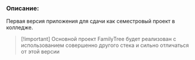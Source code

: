 ### Описание:

Первая версия приложения для сдачи как семестровый проект в колледже.

> [!important] Основной проект FamilyTree будет реализован с использованием совершенно другого стека и сильно отличаться от этой версии



